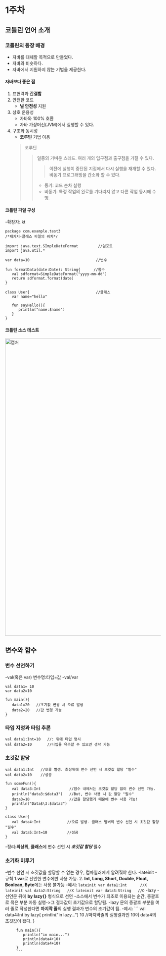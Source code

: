 # 1주차

## 코틀린 언어 소개

### 코틀린의 등장 배경
- 자바를 대체할 목적으로 만들었다.
- 자바와 비슷하다.
- 자바에서 지원하지 않는 기법을 제공한다.

#### 자바보다 좋은 점
1. 표현력과 **간결함**
2. 안전한 코드
   - **널 안전성** 지원
3. 상호 운용성
   - 자바와 100% 호환
   - 자바 가상머신(JVM)에서 실행할 수 있다.
4. 구조화 동시성
   - **코루틴** 기법 이용
   > 코루틴
   > > 일종의 가벼운 스레드.
   > > 여러 개의 입구점과 출구점을 가질 수 있다.
   > > > 이전에 실행이 중단된 지점에서 다시 실행을 재개할 수 있다.
   > > 비동기 프로그래밍을 간소화 할 수 있다.
   > > - 동기: 코드 순차 실행
   > > - 비동기: 특정 작업의 완료를 기다리지 않고 다른 작업 동시에 수행.

#### 코틀린 파일 구성
-확장자:.kt
```
package com.example.test3
/*패키지-클래스 파일의 위치*/

import java.text.SImpleDateFormat         //임포트
import java.util.*

var data=10                              //변수

fun formatData(date:Date): String{      //함수
   val sdformat=SimpleDateFormat("yyyy-mm-dd")
   return sdformat.format(date)
}

class User{                              //클래스
   var name="hello"

   fun sayHello(){
      println("name:$name")
   }
}
```

#### 코틀린 소스 테스트
<img width="960" alt="캡처" src="https://github.com/youkm1/Kotlin_ANS.Study/assets/89966409/82cff89b-8c2b-4f6a-804f-eff56a6fb0e2">


## 변수와 함수
### 변수 선언하기
-val(혹은 var) 변수명:타입=값
-val/var
```
val data1= 10
var data2=10

fun main(){
   data1=20   //초기값 변경 시 오류 발생
   data2=20   //값 변경 가능
}
```

### 타입 지정과 타입 추론
```
val data1:Int=10   //: 뒤에 타입 명시
val data2=10       //타입을 유추할 수 있으면 생략 가능
```

### 초깃값 할당
```
val data1:Int   //오류 발생. 최상위에 변수 선언 시 초깃값 할당 "필수"
val data2=10    //성공

fun someFun(){
   val data3:Int             //함수 내에서는 초깃값 할당 없이 변수 선언 가능.
   println("data3:$data3")   //But, 변수 사용 시 값 할당 "필수"
   data3=10                  //값을 할당했기 때문에 변수 사용 가능!
   println("Data$\3:$data3")
}

class User{
   val data4:Int            //오류 발생. 클래스 멤버의 변수 선언 시 초깃값 할당 "필수"
   val data5:Int=10         //성공
}
```
-정리:**최상위, 클래스**에 변수 선언 시 ***초깃값 할당*** 필수

### 초기화 미루기
-변수 선언 시 초깃값을 할당할 수 없는 경우, 컴파일러에게 알려줘야 한다.
   -lateinit
      -규칙
         1.**var**로 선언한 변수에만 사용 가능.
         2. **Int, Long, Short, Double, Float, Boolean, Byte**에는 사용 불가능
      -예시:
         ```
         lateinit var data1:Int      //X
         lateinit val data2:String   //X
         lateinit var data3:String   //O
         ```
   -lazy
      -선언문 뒤에 **by lazy{}** 형식으로 선언
      -소스에서 변수가 최초로 이용되는 순간, 중괄호로 묶은 부분 자동 실행->그 결과값이 초기값으로 할당됨.
      -lazy 문의 중괄호 부분을 여러 줄로 작성한다면 **마지막 줄**의 실행 결과가 변수의 초기값이 됨.
      -예시:
         ```
         val data4:Int by lazy{
         println("in lazy...")
         10                        //마지막줄의 실행결과인 10이 data4의 초깃값이 됐다.
         }
      
         fun main(){
            println("in main...")
            println(data4+10)
            println(data4+10)
         }
         ```
